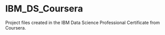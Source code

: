 # IBM_DS_Coursera
Project files created in the IBM Data Science Professional Certificate from Coursera.
